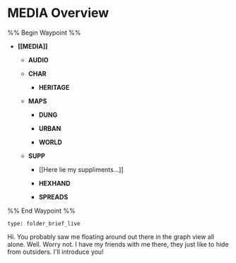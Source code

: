 # MEDIA Overview
%% Begin Waypoint %%
- **[[MEDIA]]**
	- **AUDIO**

	- **CHAR**
		- **HERITAGE**

	- **MAPS**
		- **DUNG**

		- **URBAN**

		- **WORLD**

	- **SUPP**
		- [[Here lie my suppliments...]]
		- **HEXHAND**

		- **SPREADS**


%% End Waypoint %%
 
```ccard
type: folder_brief_live
```
 
Hi. You probably saw me floating around out there in the graph view all alone. Well. Worry not. I have my friends with me there, they just like to hide from outsiders. I'll introduce you!